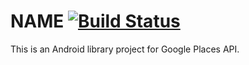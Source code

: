 NAME [![Build Status](https://secure.travis-ci.org/gfx/Android-Google-Places-API.png)](http://travis-ci.org/gfx/Android-Google-Places-API)
=======================

This is an Android library project for Google Places API.


